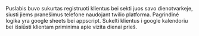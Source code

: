 Puslabis buvo sukurtas registruoti klientus bei sekti juos savo dienotvarkeje, siusti jiems pranešimus telefone naudojant twilio platforma.
Pagrindinė logika yra google sheets bei appscript. Sukelti klientus i google kalendoriu bei išsiūsti klientam priminima apie vizita dienai prieš.
